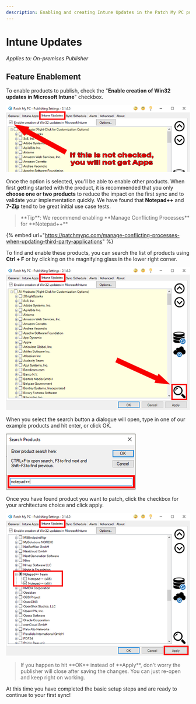 ```yaml
---
description: Enabling and creating Intune Updates in the Patch My PC publishing service.
---
```


# Intune Updates

_Applies to: On-premises Publisher_

## Feature Enablement&#x20;

To enable products to publish, check the "**Enable creation of Win32 updates in Microsoft Intune**" checkbox.

![Enable Intune Updates feature](/_images/FeatureEnablement_IntuneUpdates.png)

Once the option is selected, you'll be able to enable other products. When first getting started with the product, it is recommended that you only **choose one or two products** to reduce the impact on the first sync and to validate your implementation quickly. We have found that **Notepad++** and **7-Zip** tend to be great initial use case tests.

<blockquote class="wp-block-quote">
<p>**Tip**: We recommend enabling **Manage Conflicting Processes** for **Notepad++**</p>
</blockquote>

{% embed url="https://patchmypc.com/manage-conflicting-processes-when-updating-third-party-applications" %}

To find and enable these products, you can search the list of products using **Ctrl + F** or by clicking on the magnifying glass in the lower right corner.&#x20;

![Select the search option](/_images/Search_IntuneUpdates.png)

When you select the search button a dialogue will open, type in one of our example products and hit enter, or click OK.

![Search for a product](/_images/SearchTerms.png)

Once you have found product you want to patch, click the checkbox for your architecture choice and click apply.

![Select the products and hit apply](/_images/SelectAppAndApply_IntuneUpdates.png)

<blockquote class="wp-block-quote">
<p>If you happen to hit **OK**  instead of **Apply**, don't worry the publisher will close after saving the changes. You can just re-open and keep right on working.</p>
</blockquote>

At this time you have completed the basic setup steps and are ready to continue to your first sync!